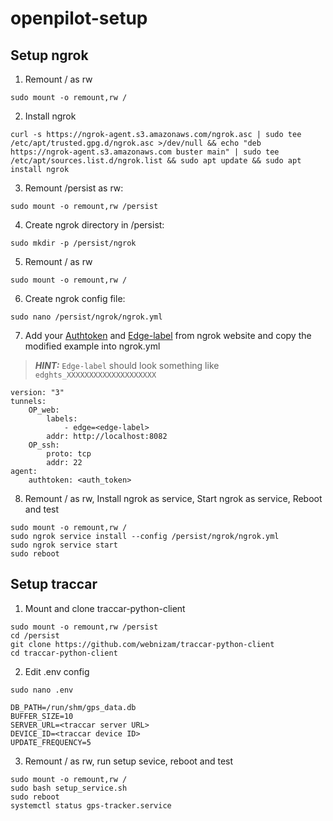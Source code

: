 # openpilot-setup

## Setup ngrok

1. Remount / as rw
```
sudo mount -o remount,rw /
```

2. Install ngrok
```
curl -s https://ngrok-agent.s3.amazonaws.com/ngrok.asc | sudo tee /etc/apt/trusted.gpg.d/ngrok.asc >/dev/null && echo "deb https://ngrok-agent.s3.amazonaws.com buster main" | sudo tee /etc/apt/sources.list.d/ngrok.list && sudo apt update && sudo apt install ngrok
```

3. Remount /persist as rw:
```
sudo mount -o remount,rw /persist
```

4. Create ngrok directory in /persist:
```
sudo mkdir -p /persist/ngrok
```

5. Remount / as rw
```
sudo mount -o remount,rw /
```

6. Create ngrok config file:
```
sudo nano /persist/ngrok/ngrok.yml
```

7. Add your [Authtoken](https://dashboard.ngrok.com/get-started/your-authtoken) and [Edge-label](https://dashboard.ngrok.com/edges) from ngrok website and copy the modified example into ngrok.yml

> **_HINT:_** `Edge-label` should look something like `edghts_XXXXXXXXXXXXXXXXXXXX`

```
version: "3"
tunnels:
    OP_web:
        labels:
            - edge=<edge-label>
        addr: http://localhost:8082
    OP_ssh:
        proto: tcp
        addr: 22
agent:
    authtoken: <auth_token>
```

8. Remount / as rw, Install ngrok as service, Start ngrok as service, Reboot and test
```
sudo mount -o remount,rw /
sudo ngrok service install --config /persist/ngrok/ngrok.yml
sudo ngrok service start
sudo reboot
```

## Setup traccar

1. Mount and clone traccar-python-client
```
sudo mount -o remount,rw /persist
cd /persist
git clone https://github.com/webnizam/traccar-python-client
cd traccar-python-client
```

2. Edit .env config
```
sudo nano .env
```

```
DB_PATH=/run/shm/gps_data.db
BUFFER_SIZE=10
SERVER_URL=<traccar server URL>
DEVICE_ID=<traccar device ID>
UPDATE_FREQUENCY=5
```

3. Remount / as rw, run setup sevice, reboot and test
```
sudo mount -o remount,rw /
sudo bash setup_service.sh
sudo reboot
systemctl status gps-tracker.service
```

